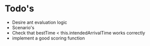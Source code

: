 # Todo's

- Desire ant evaluation logic
- Scenario's
- Check that bestTime < this.intendedArrivalTime works correctly
- implement a good scoring function
